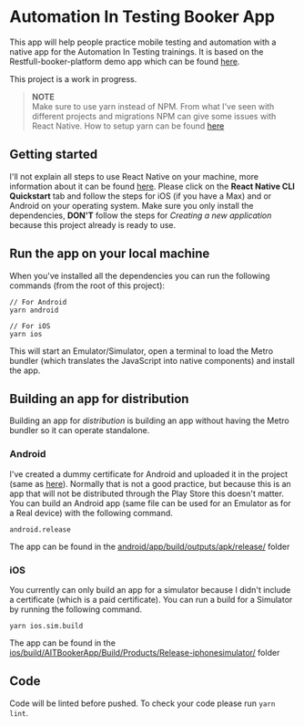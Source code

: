 # Automation In Testing Booker App
This app will help people practice mobile testing and automation with a native app for the Automation In Testing trainings.
It is based on the Restfull-booker-platform demo app which can be found [here](https://automationintesting.online/#/).

This project is a work in progress.

> **NOTE<br>**
> Make sure to use yarn instead of NPM. From what I've seen with different projects and migrations NPM can give some issues with React Native. How to setup yarn can be found [here](https://yarnpkg.com/lang/en/docs/install/#mac-stable)

## Getting started
I'll not explain all steps to use React Native on your machine, more information about it can be found [here](https://facebook.github.io/react-native/docs/getting-started).
Please click on the **React Native CLI Quickstart** tab and follow the steps for iOS (if you have a Max) and or Android on your operating system.
Make sure you only install the dependencies, **DON'T** follow the steps for *Creating a new application* because this project already is ready to use.

## Run the app on your local machine
When you've installed all the dependencies you can run the following commands (from the root of this project):

```
// For Android
yarn android

// For iOS
yarn ios
```

This will start an Emulator/Simulator, open a terminal to load the Metro bundler (which translates the JavaScript into native components) and install the app.

## Building an app for distribution
Building an app for *distribution* is building an app without having the Metro bundler so it can operate standalone.

### Android
I've created a dummy certificate for Android and uploaded it in the project (same as [here](https://facebook.github.io/react-native/docs/signed-apk-android)).
Normally that is not a good practice, but because this is an app that will not be distributed through the Play Store this doesn't matter.
You can build an Android app (same file can be used for an Emulator as for a Real device) with the following command.

```
android.release
```

The app can be found in the [android/app/build/outputs/apk/release/](android/app/build/outputs/apk/release/) folder

### iOS
You currently can only build an app for a simulator because I didn't include a certificate (which is a paid certificate).
You can run a build for a Simulator by running the following command.

```
yarn ios.sim.build
```

The app can be found in the [ios/build/AITBookerApp/Build/Products/Release-iphonesimulator/](ios/build/AITBookerApp/Build/Products/Release-iphonesimulator/) folder

## Code
Code will be linted before pushed. To check your code please run `yarn lint`.
